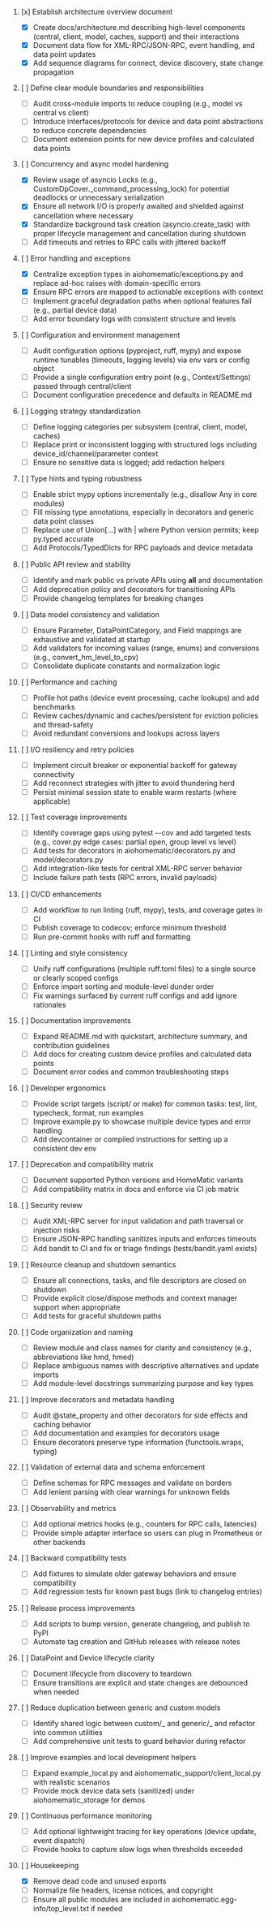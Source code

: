 1. [x] Establish architecture overview document

   - [x] Create docs/architecture.md describing high-level components (central, client, model, caches, support) and their interactions
   - [x] Document data flow for XML-RPC/JSON-RPC, event handling, and data point updates
   - [x] Add sequence diagrams for connect, device discovery, state change propagation

2. [ ] Define clear module boundaries and responsibilities

   - [ ] Audit cross-module imports to reduce coupling (e.g., model vs central vs client)
   - [ ] Introduce interfaces/protocols for device and data point abstractions to reduce concrete dependencies
   - [ ] Document extension points for new device profiles and calculated data points

3. [ ] Concurrency and async model hardening

   - [x] Review usage of asyncio Locks (e.g., CustomDpCover.\_command_processing_lock) for potential deadlocks or unnecessary serialization
   - [x] Ensure all network I/O is properly awaited and shielded against cancellation where necessary
   - [x] Standardize background task creation (asyncio.create_task) with proper lifecycle management and cancellation during shutdown
   - [ ] Add timeouts and retries to RPC calls with jittered backoff

4. [ ] Error handling and exceptions

   - [x] Centralize exception types in aiohomematic/exceptions.py and replace ad-hoc raises with domain-specific errors
   - [x] Ensure RPC errors are mapped to actionable exceptions with context
   - [ ] Implement graceful degradation paths when optional features fail (e.g., partial device data)
   - [ ] Add error boundary logs with consistent structure and levels

5. [ ] Configuration and environment management

   - [ ] Audit configuration options (pyproject, ruff, mypy) and expose runtime tunables (timeouts, logging levels) via env vars or config object
   - [ ] Provide a single configuration entry point (e.g., Context/Settings) passed through central/client
   - [ ] Document configuration precedence and defaults in README.md

6. [ ] Logging strategy standardization

   - [ ] Define logging categories per subsystem (central, client, model, caches)
   - [ ] Replace print or inconsistent logging with structured logs including device_id/channel/parameter context
   - [ ] Ensure no sensitive data is logged; add redaction helpers

7. [ ] Type hints and typing robustness

   - [ ] Enable strict mypy options incrementally (e.g., disallow Any in core modules)
   - [ ] Fill missing type annotations, especially in decorators and generic data point classes
   - [ ] Replace use of Union[...] with | where Python version permits; keep py.typed accurate
   - [ ] Add Protocols/TypedDicts for RPC payloads and device metadata

8. [ ] Public API review and stability

   - [ ] Identify and mark public vs private APIs using **all** and documentation
   - [ ] Add deprecation policy and decorators for transitioning APIs
   - [ ] Provide changelog templates for breaking changes

9. [ ] Data model consistency and validation

   - [ ] Ensure Parameter, DataPointCategory, and Field mappings are exhaustive and validated at startup
   - [ ] Add validators for incoming values (range, enums) and conversions (e.g., convert_hm_level_to_cpv)
   - [ ] Consolidate duplicate constants and normalization logic

10. [ ] Performance and caching

    - [ ] Profile hot paths (device event processing, cache lookups) and add benchmarks
    - [ ] Review caches/dynamic and caches/persistent for eviction policies and thread-safety
    - [ ] Avoid redundant conversions and lookups across layers

11. [ ] I/O resiliency and retry policies

    - [ ] Implement circuit breaker or exponential backoff for gateway connectivity
    - [ ] Add reconnect strategies with jitter to avoid thundering herd
    - [ ] Persist minimal session state to enable warm restarts (where applicable)

12. [ ] Test coverage improvements

    - [ ] Identify coverage gaps using pytest --cov and add targeted tests (e.g., cover.py edge cases: partial open, group level vs level)
    - [ ] Add tests for decorators in aiohomematic/decorators.py and model/decorators.py
    - [ ] Add integration-like tests for central XML-RPC server behavior
    - [ ] Include failure path tests (RPC errors, invalid payloads)

13. [ ] CI/CD enhancements

    - [ ] Add workflow to run linting (ruff, mypy), tests, and coverage gates in CI
    - [ ] Publish coverage to codecov; enforce minimum threshold
    - [ ] Run pre-commit hooks with ruff and formatting

14. [ ] Linting and style consistency

    - [ ] Unify ruff configurations (multiple ruff.toml files) to a single source or clearly scoped configs
    - [ ] Enforce import sorting and module-level dunder order
    - [ ] Fix warnings surfaced by current ruff configs and add ignore rationales

15. [ ] Documentation improvements

    - [ ] Expand README.md with quickstart, architecture summary, and contribution guidelines
    - [ ] Add docs for creating custom device profiles and calculated data points
    - [ ] Document error codes and common troubleshooting steps

16. [ ] Developer ergonomics

    - [ ] Provide script targets (script/ or make) for common tasks: test, lint, typecheck, format, run examples
    - [ ] Improve example.py to showcase multiple device types and error handling
    - [ ] Add devcontainer or compiled instructions for setting up a consistent dev env

17. [ ] Deprecation and compatibility matrix

    - [ ] Document supported Python versions and HomeMatic variants
    - [ ] Add compatibility matrix in docs and enforce via CI job matrix

18. [ ] Security review

    - [ ] Audit XML-RPC server for input validation and path traversal or injection risks
    - [ ] Ensure JSON-RPC handling sanitizes inputs and enforces timeouts
    - [ ] Add bandit to CI and fix or triage findings (tests/bandit.yaml exists)

19. [ ] Resource cleanup and shutdown semantics

    - [ ] Ensure all connections, tasks, and file descriptors are closed on shutdown
    - [ ] Provide explicit close/dispose methods and context manager support when appropriate
    - [ ] Add tests for graceful shutdown paths

20. [ ] Code organization and naming

    - [ ] Review module and class names for clarity and consistency (e.g., abbreviations like hmd, hmed)
    - [ ] Replace ambiguous names with descriptive alternatives and update imports
    - [ ] Add module-level docstrings summarizing purpose and key types

21. [ ] Improve decorators and metadata handling

    - [ ] Audit @state_property and other decorators for side effects and caching behavior
    - [ ] Add documentation and examples for decorators usage
    - [ ] Ensure decorators preserve type information (functools.wraps, typing)

22. [ ] Validation of external data and schema enforcement

    - [ ] Define schemas for RPC messages and validate on borders
    - [ ] Add lenient parsing with clear warnings for unknown fields

23. [ ] Observability and metrics

    - [ ] Add optional metrics hooks (e.g., counters for RPC calls, latencies)
    - [ ] Provide simple adapter interface so users can plug in Prometheus or other backends

24. [ ] Backward compatibility tests

    - [ ] Add fixtures to simulate older gateway behaviors and ensure compatibility
    - [ ] Add regression tests for known past bugs (link to changelog entries)

25. [ ] Release process improvements

    - [ ] Add scripts to bump version, generate changelog, and publish to PyPI
    - [ ] Automate tag creation and GitHub releases with release notes

26. [ ] DataPoint and Device lifecycle clarity

    - [ ] Document lifecycle from discovery to teardown
    - [ ] Ensure transitions are explicit and state changes are debounced when needed

27. [ ] Reduce duplication between generic and custom models

    - [ ] Identify shared logic between custom/_ and generic/_ and refactor into common utilities
    - [ ] Add comprehensive unit tests to guard behavior during refactor

28. [ ] Improve examples and local development helpers

    - [ ] Expand example_local.py and aiohomematic_support/client_local.py with realistic scenarios
    - [ ] Provide mock device data sets (sanitized) under aiohomematic_storage for demos

29. [ ] Continuous performance monitoring

    - [ ] Add optional lightweight tracing for key operations (device update, event dispatch)
    - [ ] Provide hooks to capture slow logs when thresholds exceeded

30. [ ] Housekeeping
    - [x] Remove dead code and unused exports
    - [ ] Normalize file headers, license notices, and copyright
    - [ ] Ensure all public modules are included in aiohomematic.egg-info/top_level.txt if needed

